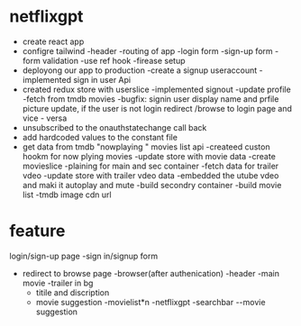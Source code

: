 # netflixgpt
- create react app
- configre tailwind
-header
-routing of app
-login form
-sign-up form
-form validation
-use ref hook
-firease setup
- deployong our app to production
-create a signup useraccount
-implemented sign in user Api
- created redux store with userslice
-implemented signout
-update profile
-fetch from tmdb movies
-bugfix: signin user display name and prfile picture update, if the user is not login  redirect /browse to login page and vice - versa
- unsubscribed to the onauthstatechange  call  back
- add hardcoded values to the constant file
- get data from tmdb "nowplaying " movies list api
 -createed custon hookm for now plying movies
 -update store with movie data
 -create movieslice
 -plaining for main and sec container
 -fetch  data for trailer vdeo
 -update store with trailer vdeo data
 -embedded the utube vdeo and maki it autoplay and mute
-build secondry container
-build movie list
-tmdb image cdn url



 # feature

 login/sign-up page
 -sign in/signup form
 - redirect to browse page
 -browser(after authenication)
    -header
    -main movie
      -trailer in bg
      - titile and discription
      - movie suggestion
      -movielist*n
-netflixgpt
  -searchbar
  --movie suggestion




